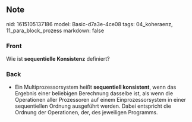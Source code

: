 ## Note
nid: 1615105137186
model: Basic-d7a3e-4ce08
tags: 04_koheraenz, 11_para_block_prozess
markdown: false

### Front
Wie ist <b>sequentielle Konsistenz</b> definiert?

### Back
<ul><li>Ein Multiprozessorsystem heißt <strong>sequentiell konsistent</strong>, wenn das Ergebnis einer beliebigen Berechnung dasselbe ist, als wenn die Operationen aller Prozessoren auf einem Einprozessorsystem in einer sequentiellen Ordnung ausgeführt werden. Dabei entspricht die Ordnung der Operationen, der, des jeweiligen Programms.
</li></ul><div></div>
